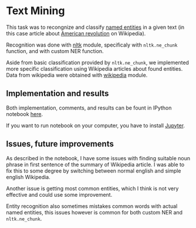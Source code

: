 # Text Mining

This task was to recongnize and classify [named entities](https://en.wikipedia.org/wiki/NER) in a given text (in this case article about [American revolution](https://simple.wikipedia.org/wiki/Americas) on Wikipedia).

Recognition was done with [nltk](http://www.nltk.org/) module, specificaly with `nltk.ne_chunk` function, and with custom NER function.

Aside from basic classification provided by `nltk.ne_chunk`, we implemented more specific classification using Wikipedia articles about found entities. Data from wikipedia were obtained with [wikipedia](https://pypi.python.org/pypi/wikipedia/) module.

## Implementation and results

Both implementation, comments, and results can be fount in IPython notebook [here](https://github.com/ggljzr/mi-ddw/blob/master/Task%203%20-%20Text%20Mining/task3.ipynb).

If you want to run notebook on your computer, you have to install [Jupyter](http://jupyter.org/).

## Issues, future improvements

As described in the notebook, I have some issues with finding suitable noun phrase in first sentence of the summary of Wikipedia article. I was able to fix this to some degree by switching between normal english and simple english Wikipedia.

Another issue is getting most common entities, which I think is not very effective and could use some improvement.

Entity recognition also sometimes mistakes common words with actual named entities, this issues however is common for both custom NER and `nltk.ne_chunk`.